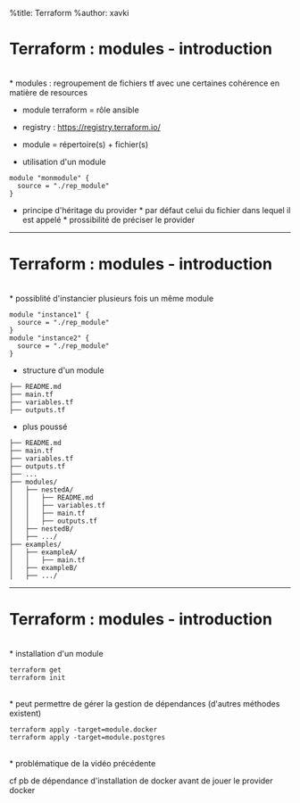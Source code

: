 %title: Terraform
%author: xavki


# Terraform : modules - introduction


<br>
* modules : regroupement de fichiers tf avec une certaines cohérence en matière de resources

* module terraform = rôle ansible

* registry : https://registry.terraform.io/

* module = répertoire(s) + fichier(s)

* utilisation d'un module

```
module "monmodule" {
  source = "./rep_module"
}
```

* principe d'héritage du provider
		* par défaut celui du fichier dans lequel il est appelé
		* prossibilité de préciser le provider

----------------------------------------------------------------------------

# Terraform : modules - introduction


<br>
* possiblité d'instancier plusieurs fois un même module


```
module "instance1" {
  source = "./rep_module"
}
module "instance2" {
  source = "./rep_module"
}
```

* structure d'un module 

```
├── README.md
├── main.tf
├── variables.tf
├── outputs.tf
```

* plus poussé

```
├── README.md
├── main.tf
├── variables.tf
├── outputs.tf
├── ...
├── modules/
│   ├── nestedA/
│   │   ├── README.md
│   │   ├── variables.tf
│   │   ├── main.tf
│   │   ├── outputs.tf
│   ├── nestedB/
│   ├── .../
├── examples/
│   ├── exampleA/
│   │   ├── main.tf
│   ├── exampleB/
│   ├── .../
```

----------------------------------------------------------------------------

# Terraform : modules - introduction


<br>
* installation d'un module

```
terraform get
terraform init
```

<br>
* peut permettre de gérer la gestion de dépendances (d'autres méthodes existent)

```
terraform apply -target=module.docker
terraform apply -target=module.postgres
```

<br>
* problématique de la vidéo précédente

cf pb de dépendance d'installation de docker avant de jouer le provider docker
